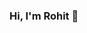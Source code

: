 ### Hi, I'm Rohit 👋

<!--
**rgangu/rgangu** is a ✨ _special_ ✨ repository because its `README.md` (this file) appears on your GitHub profile.
---------------------------------


